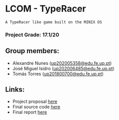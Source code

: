 # LCOM - TypeRacer

`A TypeRacer like game built on the MINIX OS`

### Project Grade: 17.1/20

## Group members:

- Alexandre Nunes (up202005358@edu.fe.up.pt)
- José Miguel Isidro (up202006485@edu.fe.up.pt)
- Tomás Torres (up201800700@edu.fe.up.pt)

## Links:
- Project proposal [here](https://github.com/zmiguel2011/LCOM-TypeRacer/blob/main/proj/doc/t04g01.pdf)
- Final source code [here](https://github.com/zmiguel2011/LCOM-TypeRacer/tree/main/proj/src)
- Final report [here](https://github.com/zmiguel2011/LCOM-TypeRacer/blob/main/proj/doc/report.pdf)

